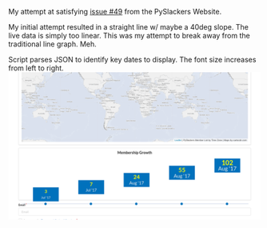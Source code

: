 My attempt at satisfying [issue #49](https://github.com/pyslackers/website/issues/49) from the PySlackers Website.

My initial attempt resulted in a straight line w/ maybe a 40deg slope. The live data is simply too linear. This was my attempt to break away from the traditional line graph. Meh.

Script parses JSON to identify key dates to display. The font size increases from left to right.
![membership growth](membership_growth.png)
